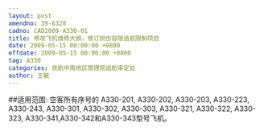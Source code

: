 ```yaml
---
layout: post
amendno: 39-6328
cadno: CAD2009-A330-01
title: 修改飞机维修大纲，修订损伤容限适航限制项目
date: 2009-05-15 00:00:00 +0800
effdate: 2009-05-15 00:00:00 +0800
tag: A330
categories: 民航中南地区管理局适航审定处
author: 王敏
---
```


##适用范围:
空客所有序号的 A330-201, A330-202, A330-203, A330-223, A330-243, A330-301, A330-302, A330-303, A330-321, A330-322, A330-323, A330-341,A330-342和A330-343型号飞机。

